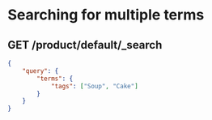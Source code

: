 # Searching for multiple terms

## GET /product/default/\_search

```json
{
    "query": {
        "terms": {
            "tags": ["Soup", "Cake"]
        }
    }
}
```
